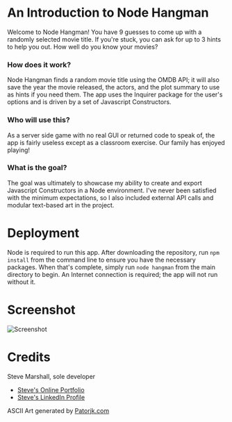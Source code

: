 # An Introduction to Node Hangman
Welcome to Node Hangman! You have 9 guesses to come up with a randomly selected movie title. If you're stuck, you can ask for up to 3 hints to help you out. How well do you know your movies?

### How does it work?
Node Hangman finds a random movie title using the OMDB API; it will also save the year the movie released, the actors, and the plot summary to use as hints if you need them. The app uses the Inquirer package for the user's options and is driven by a set of Javascript Constructors.

### Who will use this?
As a server side game with no real GUI or returned code to speak of, the app is fairly useless except as a classroom exercise. Our family has enjoyed playing!

### What is the goal?
The goal was ultimately to showcase my ability to create and export Javascript Constructors in a Node environment. I've never been satisfied with the minimum expectations, so I also included external API calls and modular text-based art in the project.

# Deployment
Node is required to run this app. After downloading the repository, run `npm install` from the command line to ensure you have the necessary packages. When that's complete, simply run `node hangman` from the main directory to begin. An Internet connection is required; the app will not run without it.

# Screenshot
![Screenshot](http://www.fullstacksteve.com/wp-content/uploads/2018/01/node-hangman-4.png)

# Credits
Steve Marshall, sole developer
* [Steve's Online Portfolio](http://fullstacksteve.com/)
* [Steve's LinkedIn Profile](https://www.linkedin.com/in/sonoa/)

ASCII Art generated by [Patorjk.com](http://patorjk.com/software/taag/#p=display&f=Small&t=FullStackSteve)